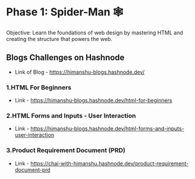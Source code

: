 # Phase 1: Spider-Man  🕸️
Objective: Learn the foundations of web design by mastering HTML and creating the structure that powers the web.

## Blogs Challenges on Hashnode
- Link of Blog  - https://himanshu-blogs.hashnode.dev/

### 1.HTML For Beginners
- Link - https://himanshu-blogs.hashnode.dev/html-for-beginners

### 2.HTML Forms and Inputs - User Interaction
- Link - https://himanshu-blogs.hashnode.dev/html-forms-and-inputs-user-interaction

### 3.Product Requirement Document (PRD)
- Link - https://chai-with-himanshu.hashnode.dev/product-requirement-document-prd
